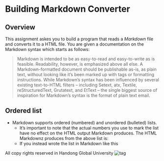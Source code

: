 Building Markdown Converter
========

Overview
---------------
This assignment askes you to build a program that reads a *Markdown* file and converts it to a HTML file.
You are given a documentation on the Markdown syntax which starts as follows:
>Markdown is intended to be as easy-to-read and easy-to-write as is feasible.
Readability, however, is emphasized above all else. A Markdown-formatted document should be publishable
as-is, as plain text, without looking like it’s been marked up with tags or formatting instructions. While
Markdown’s syntax has been influenced by several existing text-to-HTML filters – including Setext, atx,
Textile, reStructuredText, Grutatext, and EtText – the single biggest source of inspiration for Markdown’s
syntax is the format of plain text email.

## Ordered list ##
* Markdown supports ordered (numbered) and unordered (bulleted) lists.
  + It’s important to note that the actual numbers you use to mark the list
  have no effect on the HTML output Markdown produces. The HTML Markdownz
  produces from the above list is:
  + If you instead wrote the list in Markdown like this


All copy rights reserved in Handong Global University  ![tag](https://www.handong.edu/site/handong/res/img/logo.png)
